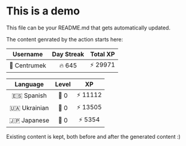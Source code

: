 # This is a demo

This file can be your README.md that gets automatically updated.

The content genrated by the action starts here:

<!--START_SECTION:duolingoStats-->
<!-- Automatically generated with https://github.com/centrumek/duolingo-readme-stats-->

| Username | Day Streak | Total XP |
|:---:|:---:|:---:|
| 👤 Centrumek | 🔥 645 | ⚡ 29971 |

| Language | Level | XP |
|:---:|:---:|:---:|
| 🇪🇸 Spanish | 👑 0 | ⚡ 11112 |
| 🇺🇦 Ukrainian | 👑 0 | ⚡ 13505 |
| 🇯🇵 Japanese | 👑 0 | ⚡ 5354 |

<!--END_SECTION:duolingoStats-->

Existing content is kept, both before and after the generated content :)
